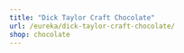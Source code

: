 ```yaml
---
title: "Dick Taylor Craft Chocolate"
url: /eureka/dick-taylor-craft-chocolate/
shop: chocolate
---
```

